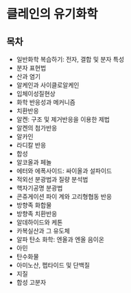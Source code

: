 # 클레인의 유기화학

## 목차

* 일반화학 복습하기: 전자, 결합 및 분자 특성
* 분자 표현법
* 산과 염기
* 알케인과 사이클로알케인
* 입체이성질현상
* 화학 반응성과 메커니즘
* 치환반응
* 알켄: 구조 및 제거반응을 이용한 제법
* 알켄의 첨가반응
* 알카인
* 라디칼 반응
* 합성
* 알코올과 페놀
* 에터와 에폭사이드: 싸이올과 설파이드
* 적외선 분광법과 질량 분석법
* 핵자기공명 분광법
* 콘쥬게이션 파이 계와 고리형협동 반응
* 방향족 화합물
* 방향족 치환반응
* 알데하이드와 케톤
* 카복실산과 그 유도체
* 알파 탄소 화학: 엔올과 엔올 음이온
* 아민
* 탄수화물
* 아미노산, 펩타이드 및 단백질
* 지질
* 합성 고분자